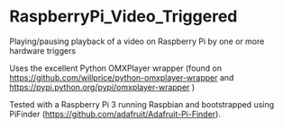 # RaspberryPi_Video_Triggered
Playing/pausing playback of a video on Raspberry Pi by one or more hardware triggers

Uses the excellent Python OMXPlayer wrapper (found on https://github.com/willprice/python-omxplayer-wrapper and https://pypi.python.org/pypi/omxplayer-wrapper )

Tested with a Raspberry Pi 3 running Raspbian and bootstrapped using PiFinder (https://github.com/adafruit/Adafruit-Pi-Finder).
